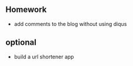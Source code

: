## Homework

* add comments to the blog without using diqus

## optional

* build a url shortener app
